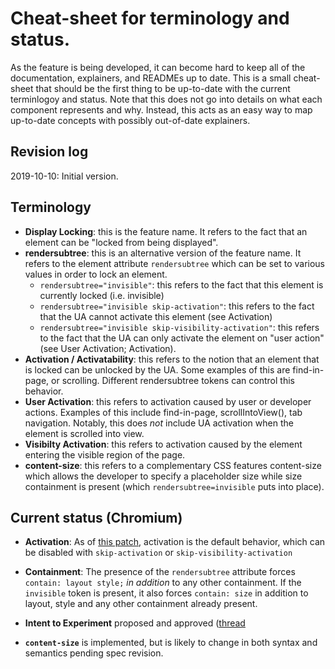 # Cheat-sheet for terminology and status.

As the feature is being developed, it can become hard to keep all of the
documentation, explainers, and READMEs up to date. This is a small cheat-sheet
that should be the first thing to be up-to-date with the current terminlogoy
and status. Note that this does not go into details on what each component
represents and why. Instead, this acts as an easy way to map up-to-date concepts
with possibly out-of-date explainers.

## Revision log

2019-10-10: Initial version.

## Terminology

* **Display Locking**: this is the feature name. It refers to the fact that an
  element can be "locked from being displayed".
* **rendersubtree**: this is an alternative version of the feature name. It
  refers to the element attribute `rendersubtree` which can be set to various
  values in order to lock an element.
  * `rendersubtree="invisible"`: this refers to the fact that this
    element is currently locked (i.e. invisible)
  * `rendersubtree="invisible skip-activation"`: this refers to the
    fact that the UA cannot activate this element (see Activation)
  * `rendersubtree="invisible skip-visibility-activation"`: this refers to the
    fact that the UA can only activate the element on "user action" (see User
    Activation; Activation).
* **Activation / Activatability**: this refers to the notion that an element
  that is locked can be unlocked by the UA. Some examples of this are
  find-in-page, or scrolling. Different rendersubtree tokens can control this
  behavior.
* **User Activation**: this refers to activation caused by user or developer
  actions. Examples of this include find-in-page, scrollIntoView(), tab
  navigation. Notably, this does *not* include UA activation when the element is
  scrolled into view.
* **Visibilty Activation**: this refers to activation caused by the element
  entering the visible region of the page.
* **content-size**: this refers to a complementary CSS features content-size
  which allows the developer to specify a placeholder size while size
  containment is present (which `rendersubtree=invisible` puts into place).

## Current status (Chromium)

* **Activation**: As of [this patch](https://chromium-review.googlesource.com/c/chromium/src/+/1853854),
  activation is the default behavior, which can be disabled with
  `skip-activation` or `skip-visibility-activation`

* **Containment**: The presence of the `rendersubtree` attribute forces
  `contain: layout style;` *in addition* to any other containment. If the
  `invisible` token is present, it also forces `contain: size` in addition to
  layout, style and any other containment already present.

* **Intent to Experiment** proposed and approved ([thread](https://groups.google.com/a/chromium.org/d/msg/blink-dev/-6Cp2osHn50/VZhPCrXHDAAJ)

* **`content-size`** is implemented, but is likely to change in both syntax and
  semantics pending spec revision.
